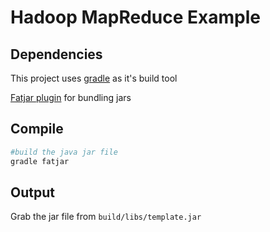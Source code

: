 # Hadoop MapReduce Example

## Dependencies
This project uses [gradle](http://www.gradle.org) as it's build tool

[Fatjar plugin](https://github.com/musketyr/gradle-fatjar-plugin) for
bundling jars

## Compile

```sh
#build the java jar file
gradle fatjar
```

## Output
Grab the jar file from `build/libs/template.jar`
